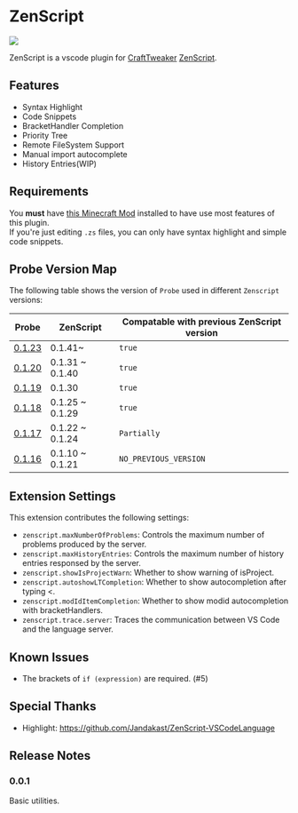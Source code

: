 # ZenScript

[![](https://img.shields.io/badge/chat-on%20disord-green.svg?logo=discord)](https://discord.gg/R7wH4Kd)

ZenScript is a vscode plugin for [CraftTweaker](https://crafttweaker.readthedocs.io/en/latest/) [ZenScript](https://github.com/CraftTweaker/ZenScript).

## Features

- Syntax Highlight
- Code Snippets
- BracketHandler Completion
- Priority Tree
- Remote FileSystem Support
- Manual import autocomplete
- History Entries(WIP)

## Requirements

You **must** have [this Minecraft Mod](https://github.com/Yesterday17/Probe) installed to have use most features of this plugin.  
If you're just editing `.zs` files, you can only have syntax highlight and simple code snippets.

## Probe Version Map

The following table shows the version of `Probe` used in different `Zenscript` versions:

| Probe                                                                      | ZenScript       | Compatable with previous ZenScript version |
| -------------------------------------------------------------------------- | --------------- | ------------------------------------------ |
| [0.1.23](https://www.curseforge.com/minecraft/mc-mods/probe/files/2898087) | 0.1.41~         | `true`                                     |
| [0.1.20](https://minecraft.curseforge.com/projects/probe/files/2682736)    | 0.1.31 ~ 0.1.40 | `true`                                     |
| [0.1.19](https://minecraft.curseforge.com/projects/probe/files/2682564)    | 0.1.30          | `true`                                     |
| [0.1.18](https://minecraft.curseforge.com/projects/probe/files/2677354)    | 0.1.25 ~ 0.1.29 | `true`                                     |
| [0.1.17](https://minecraft.curseforge.com/projects/probe/files/2671457)    | 0.1.22 ~ 0.1.24 | `Partially`                                |
| [0.1.16](https://minecraft.curseforge.com/projects/probe/files/2666387)    | 0.1.10 ~ 0.1.21 | `NO_PREVIOUS_VERSION`                      |

## Extension Settings

This extension contributes the following settings:

- `zenscript.maxNumberOfProblems`: Controls the maximum number of problems produced by the server.
- `zenscript.maxHistoryEntries`: Controls the maximum number of history entries responsed by the server.
- `zenscript.showIsProjectWarn`: Whether to show warning of isProject.
- `zenscript.autoshowLTCompletion`: Whether to show autocompletion after typing <.
- `zenscript.modIdItemCompletion`: Whether to show modid autocompletion with bracketHandlers.
- `zenscript.trace.server`: Traces the communication between VS Code and the language server.

## Known Issues

- The brackets of `if (expression)` are required. (#5)

## Special Thanks
- Highlight: https://github.com/Jandakast/ZenScript-VSCodeLanguage

## Release Notes

### 0.0.1

Basic utilities.
